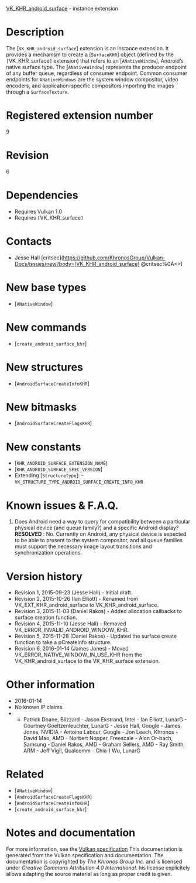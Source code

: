 [VK_KHR_android_surface](https://www.khronos.org/registry/vulkan/specs/1.3-extensions/man/html/VK_KHR_android_surface.html) - instance extension

# Description
The [`VK_KHR_android_surface`] extension is an instance extension.
It provides a mechanism to create a [`SurfaceKHR`] object (defined by
the `[`VK_KHR_surface`]` extension) that refers to an
[`ANativeWindow`], Android’s native surface type.
The [`ANativeWindow`] represents the producer endpoint of any buffer
queue, regardless of consumer endpoint.
Common consumer endpoints for `ANativeWindows` are the system window
compositor, video encoders, and application-specific compositors importing
the images through a `SurfaceTexture`.

# Registered extension number
9

# Revision
6

# Dependencies
- Requires Vulkan 1.0
- Requires `[`VK_KHR_surface`]`

# Contacts
- Jesse Hall [critsec](https://github.com/KhronosGroup/Vulkan-Docs/issues/new?body=[VK_KHR_android_surface] @critsec%0A<<Here describe the issue or question you have about the VK_KHR_android_surface extension>>)

# New base types
- [`ANativeWindow`]

# New commands
- [`create_android_surface_khr`]

# New structures
- [`AndroidSurfaceCreateInfoKHR`]

# New bitmasks
- [`AndroidSurfaceCreateFlagsKHR`]

# New constants
- [`KHR_ANDROID_SURFACE_EXTENSION_NAME`]
- [`KHR_ANDROID_SURFACE_SPEC_VERSION`]
- Extending [`StructureType`]:  - `VK_STRUCTURE_TYPE_ANDROID_SURFACE_CREATE_INFO_KHR`

# Known issues & F.A.Q.
1) Does Android need a way to query for compatibility between a particular
physical device (and queue family?) and a specific Android display? **RESOLVED** : No.
Currently on Android, any physical device is expected to be able to present
to the system compositor, and all queue families must support the necessary
image layout transitions and synchronization operations.

# Version history
- Revision 1, 2015-09-23 (Jesse Hall)  - Initial draft. 
- Revision 2, 2015-10-26 (Ian Elliott)  - Renamed from VK_EXT_KHR_android_surface to VK_KHR_android_surface. 
- Revision 3, 2015-11-03 (Daniel Rakos)  - Added allocation callbacks to surface creation function. 
- Revision 4, 2015-11-10 (Jesse Hall)  - Removed VK_ERROR_INVALID_ANDROID_WINDOW_KHR. 
- Revision 5, 2015-11-28 (Daniel Rakos)  - Updated the surface create function to take a pCreateInfo structure. 
- Revision 6, 2016-01-14 (James Jones)  - Moved VK_ERROR_NATIVE_WINDOW_IN_USE_KHR from the VK_KHR_android_surface to the VK_KHR_surface extension.

# Other information
* 2016-01-14
* No known IP claims.
*   - Patrick Doane, Blizzard  - Jason Ekstrand, Intel  - Ian Elliott, LunarG  - Courtney Goeltzenleuchter, LunarG  - Jesse Hall, Google  - James Jones, NVIDIA  - Antoine Labour, Google  - Jon Leech, Khronos  - David Mao, AMD  - Norbert Nopper, Freescale  - Alon Or-bach, Samsung  - Daniel Rakos, AMD  - Graham Sellers, AMD  - Ray Smith, ARM  - Jeff Vigil, Qualcomm  - Chia-I Wu, LunarG

# Related
- [`ANativeWindow`]
- [`AndroidSurfaceCreateFlagsKHR`]
- [`AndroidSurfaceCreateInfoKHR`]
- [`create_android_surface_khr`]

# Notes and documentation
For more information, see the [Vulkan specification](https://www.khronos.org/registry/vulkan/specs/1.3-extensions/html/vkspec.html)
This documentation is generated from the Vulkan specification and documentation.
The documentation is copyrighted by *The Khronos Group Inc.* and is licensed under *Creative Commons Attribution 4.0 International*.
his license explicitely allows adapting the source material as long as proper credit is given.
        
